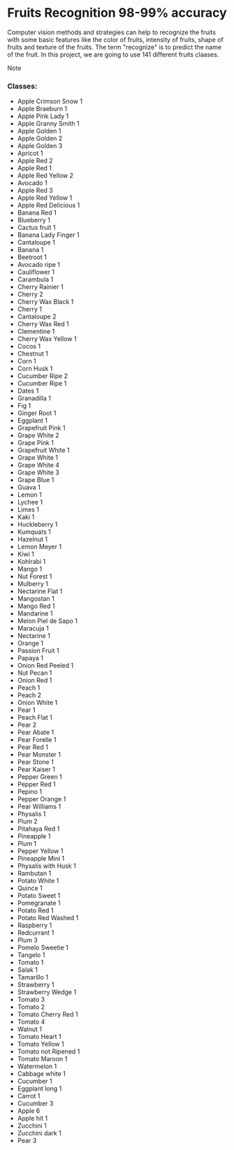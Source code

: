 # Fruits Recognition 98-99% accuracy
Computer vision methods and strategies can help to recognize the fruits with some basic features like the color of fruits, intensity of fruits, shape of fruits and texture of the fruits. The term "recognize" is to predict the name of the fruit. In this project, we are going to use 141 different fruits claases.

> [!NOTE]
> ### Classes:
> - Apple Crimson Snow 1
> - Apple Braeburn 1
> - Apple Pink Lady 1
> - Apple Granny Smith 1
> - Apple Golden 1
> - Apple Golden 2
> - Apple Golden 3
> - Apricot 1
> - Apple Red 2
> - Apple Red 1
> - Apple Red Yellow 2
> - Avocado 1
> - Apple Red 3
> - Apple Red Yellow 1
> - Apple Red Delicious 1
> - Banana Red 1
> - Blueberry 1
> - Cactus fruit 1
> - Banana Lady Finger 1
> - Cantaloupe 1
> - Banana 1
> - Beetroot 1
> - Avocado ripe 1
> - Cauliflower 1
> - Carambula 1
> - Cherry Rainier 1
> - Cherry 2
> - Cherry Wax Black 1
> - Cherry 1
> - Cantaloupe 2
> - Cherry Wax Red 1
> - Clementine 1
> - Cherry Wax Yellow 1
> - Cocos 1
> - Chestnut 1
> - Corn 1
> - Corn Husk 1
> - Cucumber Ripe 2
> - Cucumber Ripe 1
> - Dates 1
> - Granadilla 1
> - Fig 1
> - Ginger Root 1
> - Eggplant 1
> - Grapefruit Pink 1
> - Grape White 2
> - Grape Pink 1
> - Grapefruit White 1
> - Grape White 1
> - Grape White 4
> - Grape White 3
> - Grape Blue 1
> - Guava 1
> - Lemon 1
> - Lychee 1
> - Limes 1
> - Kaki 1
> - Huckleberry 1
> - Kumquats 1
> - Hazelnut 1
> - Lemon Meyer 1
> - Kiwi 1
> - Kohlrabi 1
> - Mango 1
> - Nut Forest 1
> - Mulberry 1
> - Nectarine Flat 1
> - Mangostan 1
> - Mango Red 1
> - Mandarine 1
> - Melon Piel de Sapo 1
> - Maracuja 1
> - Nectarine 1
> - Orange 1
> - Passion Fruit 1
> - Papaya 1
> - Onion Red Peeled 1
> - Nut Pecan 1
> - Onion Red 1
> - Peach 1
> - Peach 2
> - Onion White 1
> - Pear 1
> - Peach Flat 1
> - Pear 2
> - Pear Abate 1
> - Pear Forelle 1
> - Pear Red 1
> - Pear Monster 1
> - Pear Stone 1
> - Pear Kaiser 1
> - Pepper Green 1
> - Pepper Red 1
> - Pepino 1
> - Pepper Orange 1
> - Pear Williams 1
> - Physalis 1
> - Plum 2
> - Pitahaya Red 1
> - Pineapple 1
> - Plum 1
> - Pepper Yellow 1
> - Pineapple Mini 1
> - Physalis with Husk 1
> - Rambutan 1
> - Potato White 1
> - Quince 1
> - Potato Sweet 1
> - Pomegranate 1
> - Potato Red 1
> - Potato Red Washed 1
> - Raspberry 1
> - Redcurrant 1
> - Plum 3
> - Pomelo Sweetie 1
> - Tangelo 1
> - Tomato 1
> - Salak 1
> - Tamarillo 1
> - Strawberry 1
> - Strawberry Wedge 1
> - Tomato 3
> - Tomato 2
> - Tomato Cherry Red 1
> - Tomato 4
> - Walnut 1
> - Tomato Heart 1
> - Tomato Yellow 1
> - Tomato not Ripened 1
> - Tomato Maroon 1
> - Watermelon 1
> - Cabbage white 1
> - Cucumber 1
> - Eggplant long 1
> - Carrot 1
> - Cucumber 3
> - Apple 6
> - Apple hit 1
> - Zucchini 1
> - Zucchini dark 1
> - Pear 3
